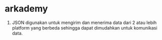 # arkademy
1. JSON digunakan untuk mengirim dan menerima data dari 2 atau lebih platform yang berbeda sehingga dapat dimudahkan untuk komunikasi data.
